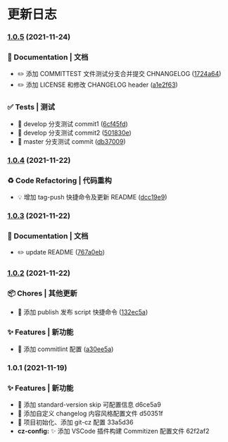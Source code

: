 # 更新日志 


### [1.0.5](https://github.com/niezicheng/changelog-standard/compare/v1.0.4...v1.0.5) (2021-11-24)


### 📝 Documentation | 文档

* ✏️ 添加 COMMITTEST 文件测试分支合并提交 CHNANGELOG ([1724a64](https://github.com/niezicheng/changelog-standard/commit/1724a645f942004f57dd87559c31b5f1b4a4d439))
* ✏️ 添加 LICENSE 和修改 CHANGELOG header ([a1e2f63](https://github.com/niezicheng/changelog-standard/commit/a1e2f633f70d40d8efbe6dc87a75463ee57cb166))


### ✅ Tests | 测试

* 💍 develop 分支测试 commit1 ([6cf45fd](https://github.com/niezicheng/changelog-standard/commit/6cf45fda55637fc9bc4cb1e2f1d6131afa15e7ef))
* 💍 develop 分支测试 commit2 ([501830e](https://github.com/niezicheng/changelog-standard/commit/501830e8d57ce20a26354aec0063b67a8443f43e))
* 💍 master 分支测试 commit ([db37009](https://github.com/niezicheng/changelog-standard/commit/db37009432e8b3436a26c39c1122caeea1c16a79))

### [1.0.4](https://github.com/niezicheng/changelog-standard/compare/v1.0.3...v1.0.4) (2021-11-22)


### ♻ Code Refactoring | 代码重构

* 💡 增加 tag-push 快捷命令及更新 README ([dcc19e9](https://github.com/niezicheng/changelog-standard/commit/dcc19e93bc3579375f66c1dd4b705ec9a723dfa6))

### [1.0.3](https://github.com/niezicheng/changelog-standard/compare/v1.0.2...v1.0.3) (2021-11-22)


### 📝 Documentation | 文档

* ✏️ update README ([767a0eb](https://github.com/niezicheng/changelog-standard/commit/767a0eb64a636faf979527ced5cf8223f2181b90))

### [1.0.2](https://github.com/niezicheng/changelog-standard/compare/v1.0.1...v1.0.2) (2021-11-22)


### 📦 Chores | 其他更新

* 🤖 添加 publish 发布 script 快捷命令 ([132ec5a](https://github.com/niezicheng/changelog-standard/commit/132ec5a13656ee935aea5c2fe2eec087532d06ef))


### ✨ Features | 新功能

* 🎸 添加 commitlint 配置 ([a30ee5a](https://github.com/niezicheng/changelog-standard/commit/a30ee5ae7a7858ed2a2614ae60382c4dde4ac831))

### 1.0.1 (2021-11-19)


### ✨ Features | 新功能

* 🎸 添加 standard-version skip 可配置信息 d6ce5a9
* 🎸 添加自定义 changelog 内容风格配置文件 d50351f
* 🎸 项目初始化、添加 git-cz 配置 33a5d36
* **cz-config:** ✨ 添加 VSCode 插件构建 Commitizen 配置文件 62f2af2
